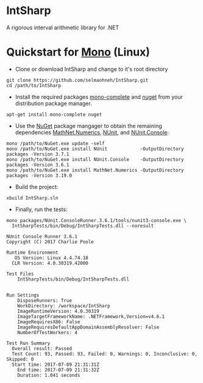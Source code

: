 # IntSharp

A rigorous interval arithmetic library for .NET 

# Quickstart for [Mono](http://www.mono-project.com/) (Linux)

* Clone or download IntSharp and change to it's root directory

```
git clone https://github.com/selmaohneh/IntSharp.git
cd /path/to/IntSharp
```

* Install the required packages [mono-complete](https://packages.debian.org/stretch/mono-complete)
and [nuget](https://packages.debian.org/stretch/nuget) from your distribution package manager.

```
apt-get install mono-complete nuget
```

* Use the [NuGet](https://www.nuget.org/) package mangager to obtain the remaining dependencies
[MathNet.Numerics](https://www.nuget.org/packages/MathNet.Numerics/3.19.0),
[NUnit](https://www.nuget.org/packages/NUnit/3.7.1), and
[NUnit.Console](https://www.nuget.org/packages/NUnit.Console/3.6.1):


```
mono /path/to/NuGet.exe update -self
mono /path/to/NuGet.exe install NUnit            -OutputDirectory packages -Version 3.7.1
mono /path/to/NuGet.exe install NUnit.Console    -OutputDirectory packages -Version 3.6.1
mono /path/to/NuGet.exe install MathNet.Numerics -OutputDirectory packages -Version 3.19.0
```

* Build the project:

```
xbuild IntSharp.sln
```

* Finally, run the tests:

```
mono packages/NUnit.ConsoleRunner.3.6.1/tools/nunit3-console.exe \
  IntSharpTests/bin/Debug/IntSharpTests.dll --noresult
```
```
NUnit Console Runner 3.6.1
Copyright (C) 2017 Charlie Poole

Runtime Environment
   OS Version: Linux 4.4.74.18
  CLR Version: 4.0.30319.42000

Test Files
    IntSharpTests/bin/Debug/IntSharpTests.dll


Run Settings
    DisposeRunners: True
    WorkDirectory: /workspace/IntSharp
    ImageRuntimeVersion: 4.0.30319
    ImageTargetFrameworkName: .NETFramework,Version=v4.6.1
    ImageRequiresX86: False
    ImageRequiresDefaultAppDomainAssemblyResolver: False
    NumberOfTestWorkers: 4

Test Run Summary
  Overall result: Passed
  Test Count: 93, Passed: 93, Failed: 0, Warnings: 0, Inconclusive: 0, Skipped: 0
  Start time: 2017-07-09 21:31:31Z
    End time: 2017-07-09 21:31:32Z
    Duration: 1.041 seconds
```
